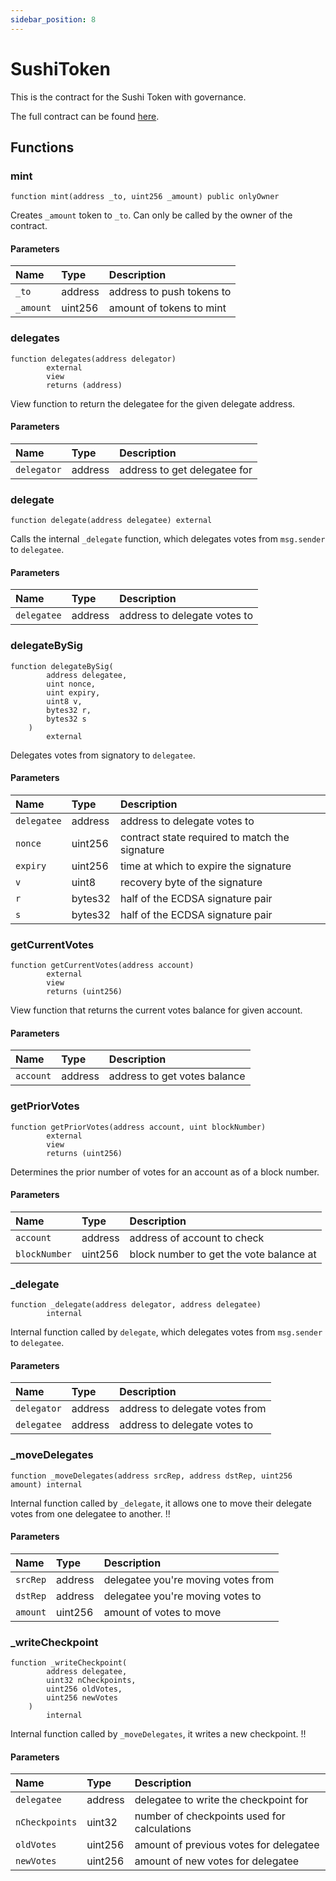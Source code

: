```yaml
---
sidebar_position: 8
---
```


# SushiToken

This is the contract for the Sushi Token with governance.

The full contract can be found [here](https://github.com/sushiswap/sushiswap/blob/canary/contracts/SushiToken.sol).

## Functions

### mint

```
function mint(address _to, uint256 _amount) public onlyOwner
```

Creates `_amount` token to `_to`. Can only be called by the owner of the contract.

#### Parameters

| Name      | Type    | Description               |
| :-------- | :------ | :------------------------ |
| `_to`     | address | address to push tokens to |
| `_amount` | uint256 | amount of tokens to mint  |

### delegates

```
function delegates(address delegator)
        external
        view
        returns (address)
```

View function to return the delegatee for the given delegate address.

#### Parameters

| Name        | Type    | Description                  |
| :---------- | :------ | :--------------------------- |
| `delegator` | address | address to get delegatee for |

### delegate

```
function delegate(address delegatee) external
```

Calls the internal `_delegate` function, which delegates votes from `msg.sender` to `delegatee`.

#### Parameters

| Name        | Type    | Description                  |
| :---------- | :------ | :--------------------------- |
| `delegatee` | address | address to delegate votes to |

### delegateBySig

```
function delegateBySig(
        address delegatee,
        uint nonce,
        uint expiry,
        uint8 v,
        bytes32 r,
        bytes32 s
    )
        external
```

Delegates votes from signatory to `delegatee`.

#### Parameters

| Name        | Type    | Description                                    |
| :---------- | :------ | :--------------------------------------------- |
| `delegatee` | address | address to delegate votes to                   |
| `nonce`     | uint256 | contract state required to match the signature |
| `expiry`    | uint256 | time at which to expire the signature          |
| `v`         | uint8   | recovery byte of the signature                 |
| `r`         | bytes32 | half of the ECDSA signature pair               |
| `s`         | bytes32 | half of the ECDSA signature pair               |

### getCurrentVotes

```
function getCurrentVotes(address account)
        external
        view
        returns (uint256)
```

View function that returns the current votes balance for given account.

#### Parameters

| Name      | Type    | Description                  |
| :-------- | :------ | :--------------------------- |
| `account` | address | address to get votes balance |

### getPriorVotes

```
function getPriorVotes(address account, uint blockNumber)
        external
        view
        returns (uint256)
```

Determines the prior number of votes for an account as of a block number.

#### Parameters

| Name          | Type    | Description                             |
| :------------ | :------ | :-------------------------------------- |
| `account`     | address | address of account to check             |
| `blockNumber` | uint256 | block number to get the vote balance at |

### \_delegate

```
function _delegate(address delegator, address delegatee)
        internal
```

Internal function called by `delegate`, which delegates votes from `msg.sender` to `delegatee`.

#### Parameters

| Name        | Type    | Description                    |
| :---------- | :------ | :----------------------------- |
| `delegator` | address | address to delegate votes from |
| `delegatee` | address | address to delegate votes to   |

### \_moveDelegates

```
function _moveDelegates(address srcRep, address dstRep, uint256 amount) internal
```

Internal function called by `_delegate`, it allows one to move their delegate votes from one delegatee to another. !!

#### Parameters

| Name     | Type    | Description                        |
| :------- | :------ | :--------------------------------- |
| `srcRep` | address | delegatee you're moving votes from |
| `dstRep` | address | delegatee you're moving votes to   |
| `amount` | uint256 | amount of votes to move            |

### \_writeCheckpoint

```
function _writeCheckpoint(
        address delegatee,
        uint32 nCheckpoints,
        uint256 oldVotes,
        uint256 newVotes
    )
        internal
```

Internal function called by `_moveDelegates`, it writes a new checkpoint. !!

#### Parameters

| Name           | Type    | Description                                 |
| :------------- | :------ | :------------------------------------------ |
| `delegatee`    | address | delegatee to write the checkpoint for       |
| `nCheckpoints` | uint32  | number of checkpoints used for calculations |
| `oldVotes`     | uint256 | amount of previous votes for delegatee      |
| `newVotes`     | uint256 | amount of new votes for delegatee           |

